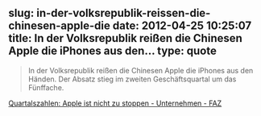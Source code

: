 slug: in-der-volksrepublik-reissen-die-chinesen-apple-die
date: 2012-04-25 10:25:07
title: In der Volksrepublik reißen die Chinesen Apple die iPhones aus den...
type: quote
---

> In der Volksrepublik reißen die Chinesen Apple die iPhones aus den Händen. Der Absatz stieg im zweiten Geschäftsquartal um das Fünffache.

[Quartalszahlen: Apple ist nicht zu stoppen - Unternehmen - FAZ](http://www.faz.net/aktuell/wirtschaft/unternehmen/quartalszahlen-apple-ist-nicht-zu-stoppen-11729530.html)
